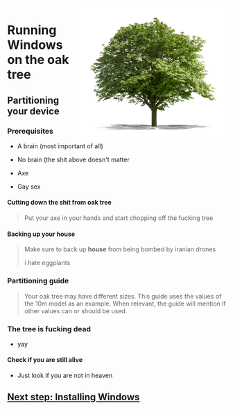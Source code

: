 <img align="right" src="https://github.com/vladimirlishchuk/woa-oaktree/blob/main/oaktree.png" width="350" alt="oak tree">

# Running Windows on the oak tree

## Partitioning your device

### Prerequisites
- A brain (most important of all)

- No brain (the shit above doesn't matter

- Axe

- Gay sex

#### Cutting down the shit from oak tree
> Put your axe in your hands and start chopping off the fucking tree 

#### Backing up your house
> Make sure to back up **house** from being bombed by iranian drones
>
> i hate eggplants

### Partitioning guide
> Your oak tree may have different sizes. This guide uses the values of the 10m model as an example. When relevant, the guide will mention if other values can or should be used.

### The tree is fucking dead
- yay
  
#### Check if you are still alive
- Just look if you are not in heaven

## [Next step: Installing Windows](/guide/2-install.md)






















